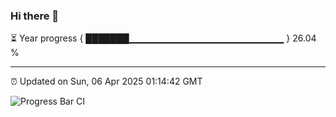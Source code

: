 ### Hi there 👋

⏳ Year progress { ███████▁▁▁▁▁▁▁▁▁▁▁▁▁▁▁▁▁▁▁▁▁▁▁ } 26.04 %

---

⏰ Updated on Sun, 06 Apr 2025 01:14:42 GMT

![Progress Bar CI](https://github.com/liununu/liununu/workflows/Progress%20Bar%20CI/badge.svg)
